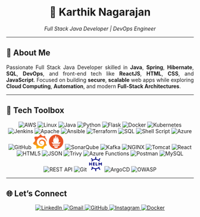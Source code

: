 <h1 align="center">🚀 Karthik Nagarajan</h1>
<p align="center">
  <i>Full Stack Java Developer | DevOps Engineer</i>
</p>

---

## 📌 About Me

<p align="justify">
Passionate Full Stack Java Developer skilled in <b>Java</b>, <b>Spring</b>, <b>Hibernate</b>, <b>SQL</b>, <b>DevOps</b>, and front-end tech like <b>ReactJS</b>, <b>HTML</b>, <b>CSS</b>, and <b>JavaScript</b>. Focused on building <b>secure</b>, <b>scalable</b> web apps while exploring <b>Cloud Computing</b>, <b>Automation</b>, and modern <b>Full-Stack Architectures</b>.
</p>

---

## 🧰 Tech Toolbox

<p align="center">
  <p align="center">

  <p align="center">
  <p align="center">

  <img src="https://cdn.jsdelivr.net/gh/devicons/devicon/icons/amazonwebservices/amazonwebservices-original.svg" height="40" alt="AWS"/>
  <img src="https://upload.wikimedia.org/wikipedia/commons/a/af/Tux.png" height="40" alt="Linux"/>
  <img src="https://cdn.jsdelivr.net/gh/devicons/devicon/icons/java/java-original.svg" height="40" alt="Java"/>
  <img src="https://cdn.jsdelivr.net/gh/devicons/devicon/icons/python/python-original.svg" height="40" alt="Python"/>
  <img src="https://upload.wikimedia.org/wikipedia/commons/thumb/3/3c/Flask_logo.svg/320px-Flask_logo.svg.png" height="40" alt="Flask"/>
  <img src="https://cdn.jsdelivr.net/gh/devicons/devicon/icons/docker/docker-original.svg" height="40" alt="Docker"/>
  <img src="https://cdn.jsdelivr.net/gh/devicons/devicon/icons/kubernetes/kubernetes-plain.svg" height="40" alt="Kubernetes"/>
  <img src="https://www.jenkins.io/images/logos/jenkins/jenkins.svg" height="40" alt="Jenkins"/>
  <img src="https://upload.wikimedia.org/wikipedia/commons/thumb/3/3c/Apache_HTTP_server_logo_(2016).svg/512px-Apache_HTTP_server_logo_(2016).svg.png" height="40" alt="Apache"/>
  <img src="https://cdn.jsdelivr.net/gh/devicons/devicon/icons/ansible/ansible-original.svg" height="40" alt="Ansible"/>
  <img src="https://cdn.jsdelivr.net/gh/devicons/devicon/icons/terraform/terraform-original.svg" height="40" alt="Terraform"/>
  <img src="https://img.icons8.com/ios-filled/50/sql.png" height="40" alt="SQL"/>
  <img src="https://cdn.jsdelivr.net/gh/devicons/devicon/icons/bash/bash-original.svg" height="40" alt="Shell Script"/>
  <img src="https://cdn.jsdelivr.net/gh/devicons/devicon/icons/azure/azure-original.svg" height="40" alt="Azure"/>
  <img src="https://cdn.jsdelivr.net/gh/devicons/devicon/icons/github/github-original.svg" height="40" alt="GitHub"/>
  <img src="https://raw.githubusercontent.com/grafana/grafana/main/public/img/grafana_icon.svg" height="40" alt="Grafana"/>
  <img src="https://raw.githubusercontent.com/cncf/artwork/main/projects/prometheus/icon/color/prometheus-icon-color.svg" height="40" alt="Prometheus"/>
  <img src="https://upload.wikimedia.org/wikipedia/en/4/4e/SonarQube_logo.png" height="40" alt="SonarQube"/>
  <img src="https://upload.wikimedia.org/wikipedia/commons/thumb/0/0a/Apache_kafka-icon.svg/2048px-Apache_kafka-icon.svg.png" height="40" alt="Kafka"/>
  <img src="https://cdn.jsdelivr.net/gh/devicons/devicon/icons/nginx/nginx-original.svg" height="40" alt="NGINX"/>
  <img src="https://cdn.jsdelivr.net/gh/devicons/devicon/icons/tomcat/tomcat-original.svg" height="40" alt="Tomcat"/>
  <img src="https://cdn.jsdelivr.net/gh/devicons/devicon/icons/react/react-original.svg" height="40" alt="React"/>
  <img src="https://cdn.jsdelivr.net/gh/devicons/devicon/icons/html5/html5-original.svg" height="40" alt="HTML5"/>
  <img src="https://upload.wikimedia.org/wikipedia/commons/c/c9/JSON_vector_logo.svg" height="40" alt="JSON"/>
  <img src="https://aquasecurity.github.io/trivy/images/trivy-logo.png" height="40" alt="Trivy"/>
  <img src="https://raw.githubusercontent.com/Azure/azure-functions-logo/master/azure-functions-light.png" height="40" alt="Azure Functions"/>
  <img src="https://www.vectorlogo.zone/logos/getpostman/getpostman-icon.svg" height="40" alt="Postman"/>
  <img src="https://cdn.jsdelivr.net/gh/devicons/devicon/icons/mysql/mysql-original.svg" height="40" alt="MySQL"/>
  <img src="https://img.icons8.com/external-flatart-icons-outline-flatarticons/64/external-api-digital-marketing-flatart-icons-outline-flatarticons.png" height="40" alt="REST API"/>
  <img src="https://cdn.jsdelivr.net/gh/devicons/devicon/icons/git/git-original.svg" height="40" alt="Git"/>
  <img src="https://raw.githubusercontent.com/cncf/artwork/main/projects/helm/icon/color/helm-icon-color.svg" height="40" alt="Helm"/>
  <img src="https://argo-cd.readthedocs.io/en/stable/_images/argo-logo.png" height="40" alt="ArgoCD"/>
  <img src="https://raw.githubusercontent.com/OWASP/owasp-mstg/main/Images/OWASP.png" height="40" alt="OWASP"/>
  
</p>

</p>

</p>

</p>

---


## 🌐 Let’s Connect

<p align="center">
  <a href="https://www.linkedin.com/in/karthik0908">
    <img src="https://cdn.jsdelivr.net/gh/devicons/devicon/icons/linkedin/linkedin-original.svg" height="30" alt="LinkedIn"/>
  </a>
  <a href="mailto:karthiknagarajan98@gmail.com">
    <img src="https://cdn.jsdelivr.net/gh/devicons/devicon/icons/google/google-original.svg" height="30" alt="Gmail"/>
  </a>
  <a href="https://github.com/karthiknagarajan98">
    <img src="https://cdn.jsdelivr.net/gh/devicons/devicon/icons/github/github-original.svg" height="30" alt="GitHub"/>
  </a>
  <a href="https://www.instagram.com/ktm__karthi">
    <img src="https://cdn.jsdelivr.net/npm/simple-icons@v5/icons/instagram.svg" height="30" alt="Instagram"/>
  </a>
  <a href="https://hub.docker.com/u/karthiknagarajan98">
    <img src="https://cdn.jsdelivr.net/gh/devicons/devicon/icons/docker/docker-original.svg" height="30" alt="Docker"/>
  </a>
</p>
